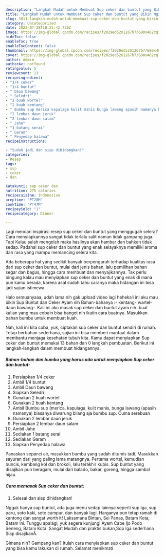 ```yaml
---
description: "Langkah Mudah untuk Membuat Sup ceker dan buntut yang Bikin Ngiler, Buat Buka Puasa Bikin Ngiler"
title: "Langkah Mudah untuk Membuat Sup ceker dan buntut yang Bikin Ngiler, Buat Buka Puasa Bikin Ngiler"
slug: 3011-langkah-mudah-untuk-membuat-sup-ceker-dan-buntut-yang-bikin-ngiler-buat-buka-puasa-bikin-ngiler
category: Uncategorized
date: 2022-07-28T18:25:42.736Z
image: https://img-global.cpcdn.com/recipes/f2029ed5201267b7/680x482cq70/sup-ceker-dan-buntut-foto-resep-utama.jpg
hideToc: false
enableToc: true
enableTocContent: false
thumbnail: https://img-global.cpcdn.com/recipes/f2029ed5201267b7/680x482cq70/sup-ceker-dan-buntut-foto-resep-utama.jpg
cover: https://img-global.cpcdn.com/recipes/f2029ed5201267b7/680x482cq70/sup-ceker-dan-buntut-foto-resep-utama.jpg
author: Admin
authorAv: notfound
ratingvalue: 5
reviewcount: 13
recipeingredient:
- "1/4 ceker"
- "1/4 buntut"
- " Daun bawang"
- " Seledri"
- "2 buah wortel"
- "2 buah kentang"
- " Bumbu sup merica kapulaga kulit manis bunga lawang apasih namanya biasanya diwarung bilang aja bumbu sup Cuma serebuan"
- "2 lembar daun jeruk"
- "2 lembar daun salam"
- " Jahe"
- "1 batang serai"
- " Garam"
- " Penyedap halawa"
recipeinstructions:

- "Sudah jadi dan siap dihidangkan!"
categories:
- Resep
tags:
- sup
- ceker
- dan

katakunci: sup ceker dan 
nutrition: 275 calories
recipecuisine: Indonesian
preptime: "PT28M"
cooktime: "PT47M"
recipeyield: "1"
recipecategory: Dinner

---
```



Lagi mencari inspirasi resep sup ceker dan buntut yang menggugah selera? Cara menyiapkannya sangat tidak terlalu sulit namun tidak gampang juga. Tapi Kalau salah mengolah maka hasilnya akan hambar dan bahkan tidak sedap. Padahal sup ceker dan buntut yang enak selayaknya memiliki aroma dan rasa yang mampu memancing selera kita.


Ada beberapa hal yang sedikit banyak berpengaruh terhadap kualitas rasa dari sup ceker dan buntut, mulai dari jenis bahan, lalu pemilihan bahan segar dan bagus, hingga cara membuat dan menyajikannya. Tak perlu bingung kalau mau menyiapkan sup ceker dan buntut yang enak di mana pun kamu berada, karena asal sudah tahu caranya maka hidangan ini bisa jadi sajian istimewa.

Halo semuanyaaa, udah lama nih gak upload video lagi hehekali ini aku mau bikin Sup Buntut dan Ceker Ayam nih Bahan-bahanya :- kentang- wartel- daun bawang-. Kali ini aku masak sup ceker dan buntut ayam nih. buat kalian yang mau cobain bisa banget nih ikutin cara buatnya. Masukkan bahan bumbu untuk membuat kuah.


Nah, kali ini kita coba, yuk, ciptakan sup ceker dan buntut sendiri di rumah. Tetap berbahan sederhana, sajian ini bisa memberi manfaat dalam membantu menjaga kesehatan tubuh kita. Kamu dapat menyiapkan Sup ceker dan buntut memakai 13 bahan dan 0 langkah pembuatan. Berikut ini langkah-langkah dalam membuat hidangannya.

<!--inarticleads1-->

##### Bahan-bahan dan bumbu yang harus ada untuk menyiapkan Sup ceker dan buntut:

1. Persiapkan 1/4 ceker
1. Ambil 1/4 buntut
1. Ambil  Daun bawang
1. Siapkan  Seledri
1. Gunakan 2 buah wortel
1. Gunakan 2 buah kentang
1. Ambil  Bumbu sup (merica, kapulaga, kulit manis, bunga lawang (apasih namanya) biasanya diwarung bilang aja bumbu sup. Cuma serebuan
1. Gunakan 2 lembar daun jeruk
1. Persiapkan 2 lembar daun salam
1. Ambil  Jahe
1. Sediakan 1 batang serai
1. Sediakan  Garam
1. Siapkan  Penyedap halawa


Panaskan sepanci air, masukkan bumbu yang sudah ditumis tadi. Masukkan sayuran dari yang paling lama matangnya. Pertama wortel, kemudian buncis, kembang kol dan brokoli, lalu terakhir kubis. Sup buntut yang disajikan pun beragam, mulai dari balado, bakar, goreng, hingga sambal hijau. 

<!--inarticleads2-->

##### Cara memasak Sup ceker dan buntut:


1. Selesai dan siap dihidangkan!

Nggak hanya sup buntut, ada juga menu sedap lainnya seperti sup iga, sup paru, soto kaki, soto campur, dan banyak lagi. Harganya pun tetap ramah di kantong dan sangat worth it! Laksamana Bintan, Sei Panas, Batam Kota, Batam ini. Tunggu apalagi, yuk segera kunjungi Ayam Cabe Ijo Podo Seneng, Batam Kota. Sangat Mudah dan praktis bukan,Sop Iga sederhana Siap disajikanÂ. 

Gimana nih? Gampang kan? Itulah cara menyiapkan sup ceker dan buntut yang bisa kamu lakukan di rumah. Selamat menikmati
